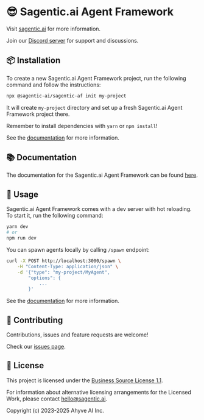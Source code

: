 # 😎 Sagentic.ai Agent Framework

Visit [sagentic.ai](https://sagentic.ai) for more information.

Join our [Discord server](https://discord.gg/VmEEUrc7dg) for support and discussions.

## 📦 Installation

To create a new Sagentic.ai Agent Framework project, run the following command and follow the instructions:

```bash
npx @sagentic-ai/sagentic-af init my-project
```

It will create `my-project` directory and set up a fresh Sagentic.ai Agent Framework project there.

Remember to install dependencies with `yarn` or `npm install`!

See the [documentation](https://sagentic.ai/installation.html) for more information.

## 📚 Documentation

The documentation for the Sagentic.ai Agent Framework can be found [here](https://sagentic.ai/introduction.html).

## 🚀 Usage

Sagentic.ai Agent Framework comes with a dev server with hot reloading. To start it, run the following command:

```bash
yarn dev
# or
npm run dev
```

You can spawn agents locally by calling `/spawn` endpoint:

```bash
curl -X POST http://localhost:3000/spawn \
    -H "Content-Type: application/json" \
    -d '{"type": "my-project/MyAgent",
        "options": {
            ...
        }'
```

See the [documentation](https://sagentic.ai/first-agent.html) for more information.

## 🤝 Contributing

Contributions, issues and feature requests are welcome!

Check our [issues page](https://github.com/sagentic-ai/sagentic-af/issues).

## 📝 License

This project is licensed under the [Business Source License 1.1](LICENSE).

For information about alternative licensing arrangements for the Licensed Work, please contact hello@sagentic.ai.

Copyright (c) 2023-2025 Ahyve AI Inc.
